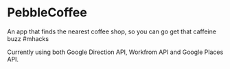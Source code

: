 # PebbleCoffee
An app that finds the nearest coffee shop, so you can go get that caffeine buzz #mhacks

Currently using both Google Direction API, Workfrom API and Google Places API.
